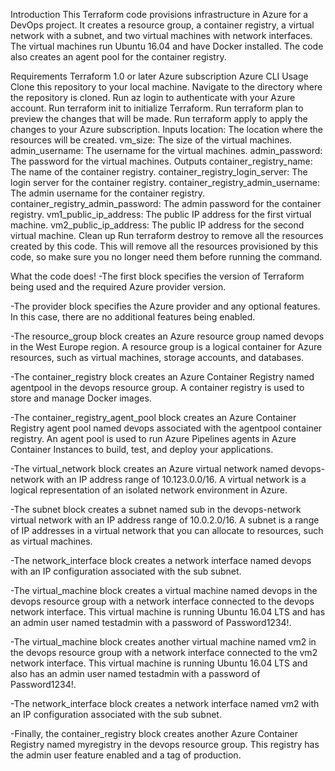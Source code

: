 Introduction
This Terraform code provisions infrastructure in Azure for a DevOps project. It creates a resource group, a container registry, a virtual network with a subnet, and two virtual machines with network interfaces. The virtual machines run Ubuntu 16.04 and have Docker installed. The code also creates an agent pool for the container registry.

Requirements
Terraform 1.0 or later
Azure subscription
Azure CLI
Usage
Clone this repository to your local machine.
Navigate to the directory where the repository is cloned.
Run az login to authenticate with your Azure account.
Run terraform init to initialize Terraform.
Run terraform plan to preview the changes that will be made.
Run terraform apply to apply the changes to your Azure subscription.
Inputs
location: The location where the resources will be created.
vm_size: The size of the virtual machines.
admin_username: The username for the virtual machines.
admin_password: The password for the virtual machines.
Outputs
container_registry_name: The name of the container registry.
container_registry_login_server: The login server for the container registry.
container_registry_admin_username: The admin username for the container registry.
container_registry_admin_password: The admin password for the container registry.
vm1_public_ip_address: The public IP address for the first virtual machine.
vm2_public_ip_address: The public IP address for the second virtual machine.
Clean up
Run terraform destroy to remove all the resources created by this code. This will remove all the resources provisioned by this code, so make sure you no longer need them before running the command.

What the code does!
-The first block specifies the version of Terraform being used and the required Azure provider version.

-The provider block specifies the Azure provider and any optional features. In this case, there are no additional features being enabled.

-The resource_group block creates an Azure resource group named devops in the West Europe region. A resource group is a logical container for Azure resources, such as virtual machines, storage accounts, and databases.

-The container_registry block creates an Azure Container Registry named agentpool in the devops resource group. A container registry is used to store and manage Docker images.

-The container_registry_agent_pool block creates an Azure Container Registry agent pool named devops associated with the agentpool container registry. An agent pool is used to run Azure Pipelines agents in Azure Container Instances to build, test, and deploy your applications.

-The virtual_network block creates an Azure virtual network named devops-network with an IP address range of 10.123.0.0/16. A virtual network is a logical representation of an isolated network environment in Azure.

-The subnet block creates a subnet named sub in the devops-network virtual network with an IP address range of 10.0.2.0/16. A subnet is a range of IP addresses in a virtual network that you can allocate to resources, such as virtual machines.

-The network_interface block creates a network interface named devops with an IP configuration associated with the sub subnet.

-The virtual_machine block creates a virtual machine named devops in the devops resource group with a network interface connected to the devops network interface. This virtual machine is running Ubuntu 16.04 LTS and has an admin user named testadmin with a password of Password1234!.

-The virtual_machine block creates another virtual machine named vm2 in the devops resource group with a network interface connected to the vm2 network interface. This virtual machine is running Ubuntu 16.04 LTS and also has an admin user named testadmin with a password of Password1234!.

-The network_interface block creates a network interface named vm2 with an IP configuration associated with the sub subnet.

-Finally, the container_registry block creates another Azure Container Registry named myregistry in the devops resource group. This registry has the admin user feature enabled and a tag of production.
